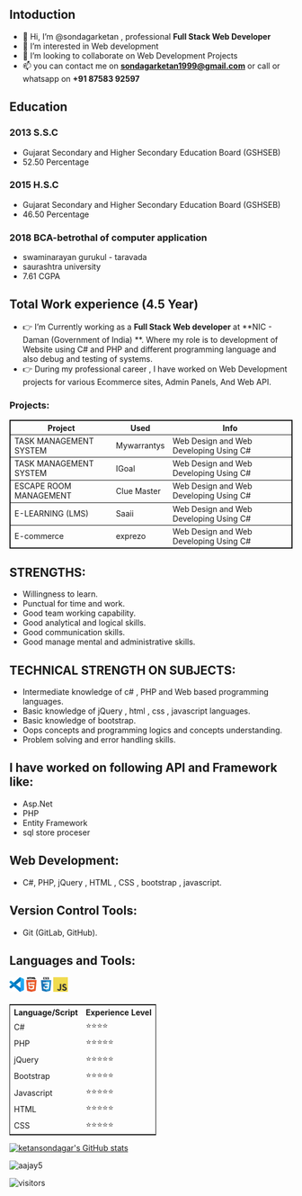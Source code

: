 ## Intoduction
- 👋 Hi, I’m @sondagarketan , professional **Full Stack Web Developer**
- 👀 I’m interested in Web development
- 💞️ I’m looking to collaborate on Web Development Projects
- 📫 you can contact me on **sondagarketan1999@gmail.com** or call or whatsapp on **+91 87583 92597**


## Education
### 2013 S.S.C 
- Gujarat Secondary and Higher Secondary Education Board (GSHSEB)
- 52.50 Percentage


### 2015 H.S.C 
- Gujarat Secondary and Higher Secondary Education Board (GSHSEB)
- 46.50 Percentage


### 2018 BCA-betrothal of computer application
- swaminarayan gurukul - taravada
- saurashtra university
- 7.61 CGPA


## Total Work experience (4.5 Year)
- 👉 I’m Currently working as a **Full Stack Web developer** at **NIC - Daman (Government of India) **.  Where my role is to development of Website using C# and PHP and different  programming language and also debug and testing of systems.
- 👉 During my professional career , I have worked on Web Development projects for various Ecommerce sites, Admin Panels, And Web API.

<h3>Projects:</h3>
<table style="width:fit-content; border: 1px solid;">
 <tr style="width:fit-content; border: 1px solid;">
    <th> Project </th>
    <th> Used </th>
    <th> Info </th>
  </tr>
  <tr style="width:fit-content; border: 1px solid;">
    <td> TASK MANAGEMENT SYSTEM </td>
    <td> Mywarrantys </td>
    <td> Web Design and Web Developing Using C# </td>
  </tr>
  <tr style="width:fit-content; border: 1px solid;">
    <td> TASK MANAGEMENT SYSTEM </td>
    <td> IGoal </td>
    <td> Web Design and Web Developing Using C# </td>
  </tr>
  <tr style="width:fit-content; border: 1px solid;">
    <td> ESCAPE ROOM MANAGEMENT </td>
    <td> Clue Master </td>
    <td> Web Design and Web Developing Using C# </td>
  </tr>
  <tr style="width:fit-content; border: 1px solid;">
    <td> E-LEARNING (LMS) </td>
    <td> Saaii </td>
    <td> Web Design and Web Developing Using C# </td>
  </tr>
  <tr style="width:fit-content; border: 1px solid;">
    <td> E-commerce </td>
    <td> exprezo </td>
    <td> Web Design and Web Developing Using C# </td>
  </tr>
</table>


## STRENGTHS:
- Willingness to learn.
- Punctual for time and work.
- Good team working capability.
- Good analytical and logical skills.
- Good communication skills.
- Good manage mental and administrative skills.

## TECHNICAL STRENGTH ON SUBJECTS:
- Intermediate knowledge of c# , PHP and Web based programming languages.
- Basic knowledge of jQuery , html , css , javascript languages.
- Basic knowledge of bootstrap.
- Oops concepts and programming logics and concepts understanding.
- Problem solving and error handling skills.


## I have worked on following API and Framework like:
- Asp.Net
- PHP
- Entity Framework
- sql store proceser


## Web Development:

- C#, PHP, jQuery , HTML , CSS , bootstrap , javascript. 


## Version Control Tools:

- Git (GitLab, GitHub). 



## Languages and Tools:
<img align="left" alt="Visual Studio Code" width="26px" src="https://raw.githubusercontent.com/github/explore/80688e429a7d4ef2fca1e82350fe8e3517d3494d/topics/visual-studio-code/visual-studio-code.png" />
<img align="left" alt="HTML5" width="26px" src="https://raw.githubusercontent.com/github/explore/80688e429a7d4ef2fca1e82350fe8e3517d3494d/topics/html/html.png" />
<img align="left" alt="CSS3" width="26px" src="https://raw.githubusercontent.com/github/explore/80688e429a7d4ef2fca1e82350fe8e3517d3494d/topics/css/css.png" />
<img align="left" alt="JavaScript" width="26px" src="https://raw.githubusercontent.com/github/explore/80688e429a7d4ef2fca1e82350fe8e3517d3494d/topics/javascript/javascript.png"/>
<br/><br/>


<table style="width:fit-content; border: 1px solid;">
    <tr>
    <th> Language/Script </th>
    <th> Experience Level</th>
  </tr>
  <tr>
    <td> C# </td>
    <td>&#11088;&#11088;&#11088;&#11088;</td>
  </tr>
  <tr>
    <td> PHP </td>
    <td>&#11088;&#11088;&#11088;&#11088;&#11088;</td>
  </tr>
  <tr>
    <td> jQuery </td>
    <td>&#11088;&#11088;&#11088;&#11088;&#11088;</td>
  </tr>
  <tr>
    <td> Bootstrap </td>
    <td>&#11088;&#11088;&#11088;&#11088;&#11088;</td>
  </tr>
  <tr>
    <td> Javascript </td>
    <td>&#11088;&#11088;&#11088;&#11088;&#11088;</td>
  </tr>
  <tr>
    <td> HTML </td>
    <td>&#11088;&#11088;&#11088;&#11088;&#11088;</td>
  </tr>
  <tr>
    <td> CSS </td>
    <td>&#11088;&#11088;&#11088;&#11088;&#11088;</td>
  </tr>
</table>

[![ketansondagar's GitHub stats](https://github-readme-stats.vercel.app/api?username=ketansondagar&show_icons=true&theme=radical)
](https://github.com/anuraghazra/github-readme-stats)

<p ><img  src="https://github-readme-streak-stats.herokuapp.com/?user=ketansondagar&theme=dark" width="494" height="195"  alt="aajay5" /></p>


![visitors](https://visitor-badge.glitch.me/badge?page_id=ketansondagar.visitor-badge)

<!---
ketansondagar/ketansondagar is a ✨ special ✨ repository because its `README.md` (this file) appears on your GitHub profile.
You can click the Preview link to take a look at your changes.
--->

